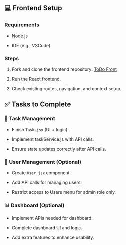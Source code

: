 ## 💻 Frontend Setup

### Requirements

- Node.js

- IDE (e.g., VSCode)

### Steps

1. Fork and clone the frontend repository: [ToDo Front](https://github.com/mehrdad-javan/todo-front)

2. Run the React frontend.

3. Check existing routes, navigation, and context setup.

## ✅ Tasks to Complete

### 📝 Task Management

- Finish `Task.jsx` (UI + logic).

- Implement taskService.js with API calls.

- Ensure state updates correctly after API calls.

### 👥 User Management (Optional)

- Create `User.jsx` component.

- Add API calls for managing users.

- Restrict access to Users menu for admin role only.

### 📊 Dashboard (Optional)

- Implement APIs needed for dashboard.

- Complete dashboard UI and logic.

- Add extra features to enhance usability.
